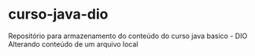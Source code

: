 # curso-java-dio
Repositório para armazenamento do conteúdo do curso java basico - DIO
Alterando conteúdo de um arquivo local
